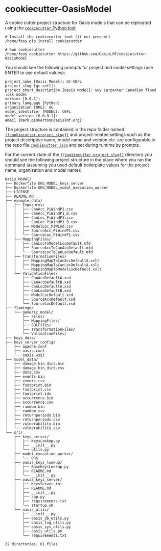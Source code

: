# cookiecutter-OasisModel
A cookie cutter project structure for Oasis models that can be replicated using the <a href="https://pypi.python.org/pypi/cookiecutter" target="_blank">`cookiecutter` Python tool</a>:

    # Install the cookiecutter tool (if not present)
    /home/foo$ pip install cookiecutter
    
    # Run cookiecutter
    /home/foo$ cookiecutter https://github.com/OasisLMF/cookiecutter-OasisModel

You should see the following prompts for project and model settings (use ENTER to use default values):
    
    project_name [Oasis Model]: GC-CNFL
    project_slug [gc-cnfl]: 
    project_short_description [Oasis Model]: Guy Carpenter Canadian flood loss model
    version [0.0.1]: 
    primary_language [Python]: 
    organization [ORG]: GC
    model_identifier [MODEL]: CNFL
    model_version [0.0.0.1]: 
    email [mark.pinkerton@oasislmf.org]: 

The project structure is contained in the repo folder named <a href="https://github.com/OasisLMF/cookiecutter-OasisModel/tree/master/%7B%7Bcookiecutter.project_slug%7D%7D" target="_blank">`{{cookiecutter.project_slug}}`</a> and project-related settings such as the project descriptive name, model name and version etc. are configurable in the repo file <a href="https://github.com/OasisLMF/cookiecutter-OasisModel/blob/master/cookiecutter.json" target="_blank">`cookiecutter.json`</a> and set during runtime by prompts.

For the current state of the <a href="https://github.com/OasisLMF/cookiecutter-OasisModel/tree/master/%7B%7Bcookiecutter.project_slug%7D%7D" target="_blank">`{{cookiecutter.project_slug}}`</a> directory you should see the following project structure in the place where you ran the command (assuming you used default boilerplate values for the project name, organization and model name):

    Oasis_Model/
    ├── Dockerfile.ORG_MODEL_keys_server
    ├── Dockerfile.ORG_MODEL_model_execution_worker
    ├── LICENSE
    ├── README.md
    ├── example_data/
    │   ├── Exposures/
    │   │   ├── CanAcc_PiWindP1.csv
    │   │   ├── CanAcc_PiWindP1_B.csv
    │   │   ├── CanLoc_PiWindP1.csv
    │   │   ├── CanLoc_PiWindP1_B.csv
    │   │   ├── ModelLoc_PiWind.csv
    │   │   ├── SourceAcc_PiWindP1.csv
    │   │   └── SourceLoc_PiWindP1.csv
    │   ├── MappingFiles/
    │   │   ├── CanLocToModelLocDefault.mfd
    │   │   ├── SourceAccToCanAccDefault.mfd
    │   │   └── SourceLocToCanLocDefault.mfd
    │   ├── TransformationFiles/
    │   │   ├── MappingMapToCanAccDefaultA.xslt
    │   │   ├── MappingMapToCanLocDefaultA.xslt
    │   │   └── MappingMapToModelLocDefault.xslt
    │   └── ValidationFiles/
    │       ├── CanAccDefaultA.xsd
    │       ├── CanAccDefaultB.xsd
    │       ├── CanLocDefaultA.xsd
    │       ├── CanLocDefaultB.xsd
    │       ├── ModelLocDefault.xsd
    │       ├── SourceAccDefault.xsd
    │       └── SourceLocDefault.xsd
    ├── flamingo/
    │   └── generic_model/
    │       ├── Files/
    │       ├── MappingFiles/
    │       ├── SQLFiles/
    │       ├── TransformationFiles/
    │       └── ValidationFiles/
    ├── keys_data/
    ├── keys_server_config/
    │   ├── apache.conf
    │   ├── oasis.conf
    │   └── oasis.wsgi
    ├── model_data/
    │   ├── damage_bin_dict.bin
    │   ├── damage_bin_dict.csv
    │   ├── data.csv
    │   ├── events.bin
    │   ├── events.csv
    │   ├── footprint.bin
    │   ├── footprint.csv
    │   ├── footprint.idx
    │   ├── occurrence.bin
    │   ├── occurrence.csv
    │   ├── random.bin
    │   ├── random.csv
    │   ├── returnperiods.bin
    │   ├── returnperiods.csv
    │   ├── vulnerability.bin
    │   └── vulnerability.csv
    └── src/
        ├── keys_server/
        │   ├── KeysLookup.py
        │   ├── __init__.py
        │   └── utils.py
        ├── model_execution_worker/
        │   └── ORG
        ├── oasis_keys_lookup/
        │   ├── BaseKeysLookup.py
        │   ├── README.md
        │   └── __init__.py
        ├── oasis_keys_server/
        │   ├── KeysServer.ini
        │   ├── README.md
        │   ├── __init__.py
        │   ├── app.py
        │   ├── requirements.txt
        │   └── startup.sh
        └── oasis_utils/
            ├── __init__.py
            ├── oasis_db_utils.py
            ├── oasis_log_utils.py
            ├── oasis_sys_utils.py
            ├── oasis_utils.py
            └── requirements.txt

    22 directories, 61 files
